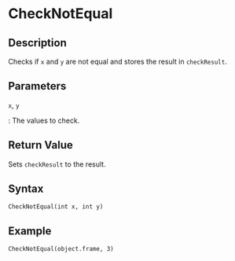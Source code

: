 # CheckNotEqual

## Description
Checks if `x` and `y` are not equal and stores the result in `checkResult`.

## Parameters
`x`, `y`

:   The values to check.

## Return Value
Sets `checkResult` to the result.

## Syntax
```
CheckNotEqual(int x, int y)
```

## Example
```
CheckNotEqual(object.frame, 3)
```
